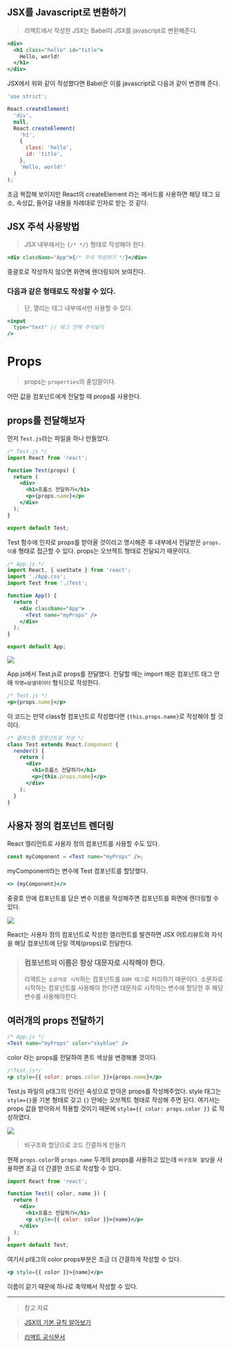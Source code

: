 ## JSX를 Javascript로 변환하기

> 리액트에서 작성한 JSX는 Babel이 JSX를 javascript로 변환해준다.

```jsx
<div>
  <h1 class="hello" id="title">
    Hello, world!
  </h1>
</div>
```

JSX에서 위와 같이 작성했다면 Babel은 이를 javascript로 다음과 같이 변경해 준다.

```javascript
'use strict';

React.createElement(
  'div',
  null,
  React.createElement(
    'h1',
    {
      class: 'hello',
      id: 'title',
    },
    'Hello, world!'
  )
);
```

조금 복잡해 보이지만 React의 createElement 라는 메서드를 사용하면 해당 태그 요소, 속성값, 들어갈 내용을 차례대로 인자로 받는 것 같다.

## JSX 주석 사용방법

> JSX 내부에서는 `{/* */}` 형태로 작성해야 한다.

```jsx
<div className="App">{/* 주석 작성하기 */}</div>
```

중괄호로 작성하지 않으면 화면에 렌더링되어 보여진다.

### 다음과 같은 형태로도 작성할 수 있다.

> 단, 열리는 태그 내부에서만 사용할 수 있다.

```jsx
<input
  type="text" // 태그 안에 주석넣기
/>
```

# Props

> props는 `properties`의 줄임말이다.

어떤 값을 컴포넌트에게 전달할 때 props를 사용한다.

## props를 전달해보자

먼저 `Test.js`라는 파일을 하나 만들었다.

```jsx
/* Test.js */
import React from 'react';

function Test(props) {
  return (
    <div>
      <h1>프롭스 전달하기</h1>
      <p>{props.name}</p>
    </div>
  );
}

export default Test;
```

Test 함수에 인자로 props를 받아올 것이라고 명시해준 후
내부에서 전달받은 `props.이름` 형태로 접근할 수 있다.
props는 오브젝트 형태로 전달되기 때문이다.

```jsx
/* App.js */
import React, { useState } from 'react';
import './App.css';
import Test from './Test';

function App() {
  return (
    <div className="App">
      <Test name="myProps" />
    </div>
  );
}

export default App;
```

![](https://velog.velcdn.com/images/reasonz/post/b3f6d4b8-c869-42a9-9f69-5fb00ed0e2af/image.png)

App.js에서 Test.js로 props를 전달했다.
전달할 때는 import 해온 컴포넌트 태그 안에 `작명=보낼데이터` 형식으로 작성한다.

```jsx
/* Test.js */
<p>{props.name}</p>
```

이 코드는 만약 class형 컴포넌트로 작성했다면 `{this.props.name}`로 작성해야 할 것이다.

```jsx
/* 클래스형 컴포넌트로 작성 */
class Test extends React.Component {
  render() {
    return (
      <div>
        <h1>프롭스 전달하기</h1>
        <p>{this.props.name}</p>
      </div>
    );
  }
}
```

## 사용자 정의 컴포넌트 렌더링

React 엘리먼트로 사용자 정의 컴포넌트를 사용할 수도 있다.

```jsx
const myComponent = <Test name="myProps" />;
```

myComponent라는 변수에 Test 컴포넌트를 할당했다.

```jsx
<> {myComponent}</>
```

중괄호 안에 컴포넌트를 담은 변수 이름을 작성해주면 컴포넌트를 화면에 렌더링할 수 있다.

![](https://velog.velcdn.com/images/reasonz/post/7c5d9409-836e-40af-af14-283727ff73b9/image.png)

React는 사용자 정의 컴포넌트로 작성한 엘리먼트를 발견하면 JSX 어트리뷰트와 자식을 해당 컴포넌트에 단일 객체(props)로 전달한다.

> ### 컴포넌트의 이름은 항상 대문자로 시작해야 한다.
>
> 리액트는 `소문자로 시작`하는 컴포넌트를 `DOM 태그`로 처리하기 때문이다.
> 소문자로 시작하는 컴포넌트를 사용해야 한다면 대문자로 시작하는 변수에 할당한 후 해당 변수를 사용해야한다.

## 여러개의 props 전달하기

```jsx
/* App.js */
<Test name="myProps" color="skyblue" />
```

color 라는 props를 전달하여 폰트 색상을 변경해볼 것이다.

```jsx
/*Test.js*/
<p style={{ color: props.color }}>{props.name}</p>
```

Test.js 파일의 p태그의 인라인 속성으로 받아온 props를 작성해주었다.
style 태그는 `style={}`을 기본 형태로 갖고 `{}` 안에는 오브젝트 형태로 작성해 주면 된다.
여기서는 props 값을 받아와서 적용할 것이기 때문에 `style={{ color: props.color }}` 로 작성하였다.

![](https://velog.velcdn.com/images/reasonz/post/183e27c9-7206-4eff-8efd-d4b0660476f2/image.png)

> 비구조화 할당으로 코드 간결하게 만들기

현재 `props.color`와 `props.name` 두개의 props를 사용하고 있는데 `비구조화 할당`을 사용하면 조금 더 간결한 코드로 작성할 수 있다.

```jsx
import React from 'react';

function Test({ color, name }) {
  return (
    <div>
      <h1>프롭스 전달하기</h1>
      <p style={{ color: color }}>{name}</p>
    </div>
  );
}
export default Test;
```

여기서 p태그의 color props부분은 조금 더 간결하게 작성할 수 있다.

```jsx
<p style={{ color }}>{name}</p>
```

이름이 같기 때문에 하나로 축약해서 작성할 수 있다.

---

> 참고 자료

> [JSX의 기본 규칙 알아보기](https://react.vlpt.us/basic/04-jsx.html)

> [리액트 공식문서](https://ko.reactjs.org/docs/components-and-props.html)
